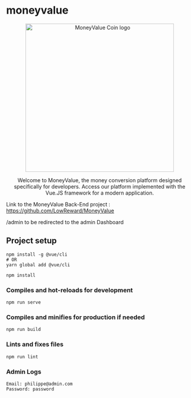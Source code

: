 # moneyvalue
<p align="center"><a href="#" target="_blank"><img src="https://static.vecteezy.com/system/resources/previews/019/051/622/original/gold-coin-money-symbol-icon-png.png" width="400" alt="MoneyValue Coin logo"></a></p>
<p align="center">Welcome to MoneyValue, the money conversion platform designed specifically for developers. Access our platform implemented with the Vue.JS framework for a modern application.</p>

Link to the MoneyValue Back-End project : https://github.com/LowReward/MoneyValue

/admin to be redirected to the admin Dashboard

## Project setup

```
npm install -g @vue/cli
# OR
yarn global add @vue/cli
```

```
npm install
```

### Compiles and hot-reloads for development
```
npm run serve
```

### Compiles and minifies for production if needed
```
npm run build
```

### Lints and fixes files
```
npm run lint
```

### Admin Logs
```
Email: philippe@admin.com
Password: password
```